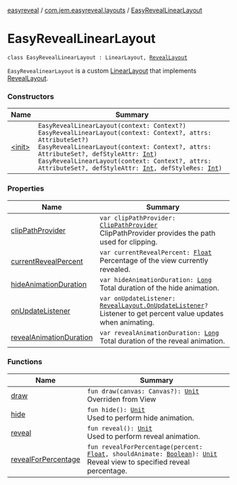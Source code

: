 [easyreveal](../../index.md) / [com.jem.easyreveal.layouts](../index.md) / [EasyRevealLinearLayout](./index.md)

# EasyRevealLinearLayout

`class EasyRevealLinearLayout : LinearLayout, `[`RevealLayout`](../../com.jem.easyreveal/-reveal-layout/index.md)

`EasyRevealinearLayout` is a custom [LinearLayout](#) that implements [RevealLayout](../../com.jem.easyreveal/-reveal-layout/index.md).

### Constructors

| Name | Summary |
|---|---|
| [&lt;init&gt;](-init-.md) | `EasyRevealLinearLayout(context: Context?)`<br>`EasyRevealLinearLayout(context: Context?, attrs: AttributeSet?)`<br>`EasyRevealLinearLayout(context: Context?, attrs: AttributeSet?, defStyleAttr: `[`Int`](https://kotlinlang.org/api/latest/jvm/stdlib/kotlin/-int/index.html)`)`<br>`EasyRevealLinearLayout(context: Context?, attrs: AttributeSet?, defStyleAttr: `[`Int`](https://kotlinlang.org/api/latest/jvm/stdlib/kotlin/-int/index.html)`, defStyleRes: `[`Int`](https://kotlinlang.org/api/latest/jvm/stdlib/kotlin/-int/index.html)`)` |

### Properties

| Name | Summary |
|---|---|
| [clipPathProvider](clip-path-provider.md) | `var clipPathProvider: `[`ClipPathProvider`](../../com.jem.easyreveal/-clip-path-provider/index.md)<br>ClipPathProvider provides the path used for clipping. |
| [currentRevealPercent](current-reveal-percent.md) | `var currentRevealPercent: `[`Float`](https://kotlinlang.org/api/latest/jvm/stdlib/kotlin/-float/index.html)<br>Percentage of the view currently revealed. |
| [hideAnimationDuration](hide-animation-duration.md) | `var hideAnimationDuration: `[`Long`](https://kotlinlang.org/api/latest/jvm/stdlib/kotlin/-long/index.html)<br>Total duration of the hide animation. |
| [onUpdateListener](on-update-listener.md) | `var onUpdateListener: `[`RevealLayout.OnUpdateListener`](../../com.jem.easyreveal/-reveal-layout/-on-update-listener/index.md)`?`<br>Listener to get percent value updates when animating. |
| [revealAnimationDuration](reveal-animation-duration.md) | `var revealAnimationDuration: `[`Long`](https://kotlinlang.org/api/latest/jvm/stdlib/kotlin/-long/index.html)<br>Total duration of the reveal animation. |

### Functions

| Name | Summary |
|---|---|
| [draw](draw.md) | `fun draw(canvas: Canvas?): `[`Unit`](https://kotlinlang.org/api/latest/jvm/stdlib/kotlin/-unit/index.html)<br>Overriden from View |
| [hide](hide.md) | `fun hide(): `[`Unit`](https://kotlinlang.org/api/latest/jvm/stdlib/kotlin/-unit/index.html)<br>Used to perform hide animation. |
| [reveal](reveal.md) | `fun reveal(): `[`Unit`](https://kotlinlang.org/api/latest/jvm/stdlib/kotlin/-unit/index.html)<br>Used to perform reveal animation. |
| [revealForPercentage](reveal-for-percentage.md) | `fun revealForPercentage(percent: `[`Float`](https://kotlinlang.org/api/latest/jvm/stdlib/kotlin/-float/index.html)`, shouldAnimate: `[`Boolean`](https://kotlinlang.org/api/latest/jvm/stdlib/kotlin/-boolean/index.html)`): `[`Unit`](https://kotlinlang.org/api/latest/jvm/stdlib/kotlin/-unit/index.html)<br>Reveal view to specified reveal percentage. |
